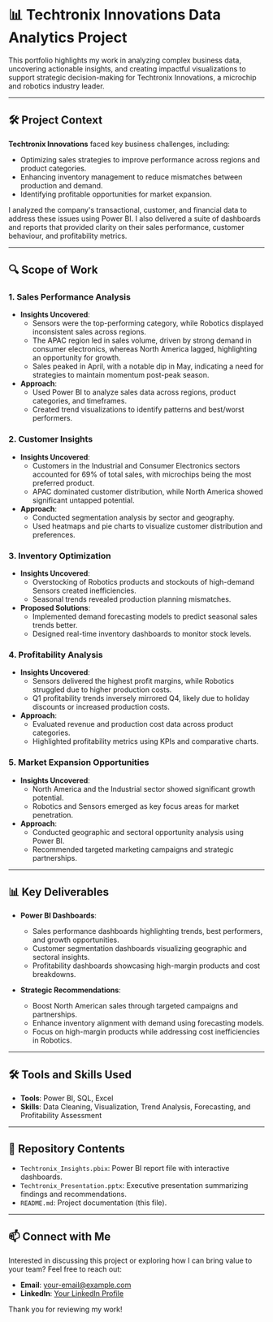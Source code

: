 # 📊 Techtronix Innovations Data Analytics Project  

This portfolio highlights my work in analyzing complex business data, uncovering actionable insights, and creating impactful visualizations to support strategic decision-making for Techtronix Innovations, a microchip and robotics industry leader.  

---

## 🛠️ Project Context  

**Techtronix Innovations** faced key business challenges, including:  
- Optimizing sales strategies to improve performance across regions and product categories.  
- Enhancing inventory management to reduce mismatches between production and demand.  
- Identifying profitable opportunities for market expansion.  

I analyzed the company's transactional, customer, and financial data to address these issues using Power BI. I also delivered a suite of dashboards and reports that provided clarity on their sales performance, customer behaviour, and profitability metrics.  

---

## 🔍 Scope of Work  

### **1. Sales Performance Analysis**  
- **Insights Uncovered**:  
  - Sensors were the top-performing category, while Robotics displayed inconsistent sales across regions.  
  - The APAC region led in sales volume, driven by strong demand in consumer electronics, whereas North America lagged, highlighting an opportunity for growth.  
  - Sales peaked in April, with a notable dip in May, indicating a need for strategies to maintain momentum post-peak season.  
- **Approach**:  
  - Used Power BI to analyze sales data across regions, product categories, and timeframes.  
  - Created trend visualizations to identify patterns and best/worst performers.  

### **2. Customer Insights**  
- **Insights Uncovered**:  
  - Customers in the Industrial and Consumer Electronics sectors accounted for 69% of total sales, with microchips being the most preferred product.  
  - APAC dominated customer distribution, while North America showed significant untapped potential.  
- **Approach**:  
  - Conducted segmentation analysis by sector and geography.  
  - Used heatmaps and pie charts to visualize customer distribution and preferences.  

### **3. Inventory Optimization**  
- **Insights Uncovered**:  
  - Overstocking of Robotics products and stockouts of high-demand Sensors created inefficiencies.  
  - Seasonal trends revealed production planning mismatches.  
- **Proposed Solutions**:  
  - Implemented demand forecasting models to predict seasonal sales trends better.  
  - Designed real-time inventory dashboards to monitor stock levels.  

### **4. Profitability Analysis**  
- **Insights Uncovered**:  
  - Sensors delivered the highest profit margins, while Robotics struggled due to higher production costs.  
  - Q1 profitability trends inversely mirrored Q4, likely due to holiday discounts or increased production costs.  
- **Approach**:  
  - Evaluated revenue and production cost data across product categories.  
  - Highlighted profitability metrics using KPIs and comparative charts.  

### **5. Market Expansion Opportunities**  
- **Insights Uncovered**:  
  - North America and the Industrial sector showed significant growth potential.  
  - Robotics and Sensors emerged as key focus areas for market penetration.  
- **Approach**:  
  - Conducted geographic and sectoral opportunity analysis using Power BI.  
  - Recommended targeted marketing campaigns and strategic partnerships.  

---

## 📊 Key Deliverables  

- **Power BI Dashboards**:  
  - Sales performance dashboards highlighting trends, best performers, and growth opportunities.  
  - Customer segmentation dashboards visualizing geographic and sectoral insights.  
  - Profitability dashboards showcasing high-margin products and cost breakdowns.  

- **Strategic Recommendations**:  
  - Boost North American sales through targeted campaigns and partnerships.  
  - Enhance inventory alignment with demand using forecasting models.  
  - Focus on high-margin products while addressing cost inefficiencies in Robotics.  

---

## 🛠️ Tools and Skills Used  
- **Tools**: Power BI, SQL, Excel  
- **Skills**: Data Cleaning, Visualization, Trend Analysis, Forecasting, and Profitability Assessment  

---

## 📂 Repository Contents  
- `Techtronix_Insights.pbix`: Power BI report file with interactive dashboards.  
- `Techtronix_Presentation.pptx`: Executive presentation summarizing findings and recommendations.  
- `README.md`: Project documentation (this file).  

---

## 📫 Connect with Me  
Interested in discussing this project or exploring how I can bring value to your team? Feel free to reach out:  
- **Email**: your-email@example.com  
- **LinkedIn**: [Your LinkedIn Profile](https://linkedin.com/in/your-profile)  

Thank you for reviewing my work!  
